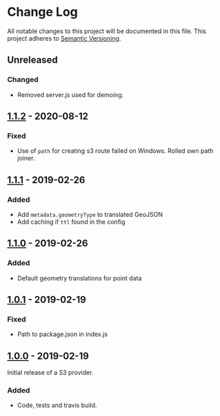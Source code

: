 # Change Log
All notable changes to this project will be documented in this file.
This project adheres to [Semantic Versioning](http://semver.org/).

## Unreleased
### Changed
* Removed server.js used for demoing.

## [1.1.2] - 2020-08-12
### Fixed
* Use of `path` for creating s3 route failed on Windows. Rolled own path joiner.

## [1.1.1] - 2019-02-26
### Added
* Add `metadata.geometryType` to translated GeoJSON
* Add caching if `ttl` found in the config

## [1.1.0] - 2019-02-26
### Added
* Default geometry translations for point data

## [1.0.1] - 2019-02-19
### Fixed
* Path to package.json in index.js

## [1.0.0] - 2019-02-19
Initial release of a S3 provider.

### Added
* Code, tests and travis build.

[1.1.2]: https://github.com/koopjs/koop-provider-s3-select/compare/v1.1.1...v1.1.2
[1.1.1]: https://github.com/koopjs/koop-provider-s3-select/compare/v1.1.0...v1.1.1
[1.1.0]: https://github.com/koopjs/koop-provider-s3-select/compare/v1.0.1...v1.1.0
[1.0.1]: https://github.com/koopjs/koop-provider-s3-select/compare/v1.0.0...v1.0.1
[1.0.0]: https://github.com/koopjs/koop-provider-s3-select.git/releases/tag/v1.0.0